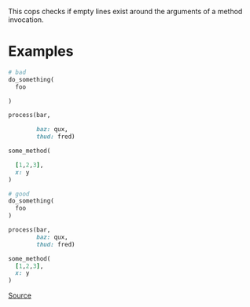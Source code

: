 
This cops checks if empty lines exist around the arguments
of a method invocation.

# Examples

```ruby
# bad
do_something(
  foo

)

process(bar,

        baz: qux,
        thud: fred)

some_method(

  [1,2,3],
  x: y
)

# good
do_something(
  foo
)

process(bar,
        baz: qux,
        thud: fred)

some_method(
  [1,2,3],
  x: y
)
```

[Source](http://www.rubydoc.info/gems/rubocop/RuboCop/Cop/Layout/EmptyLinesAroundArguments)